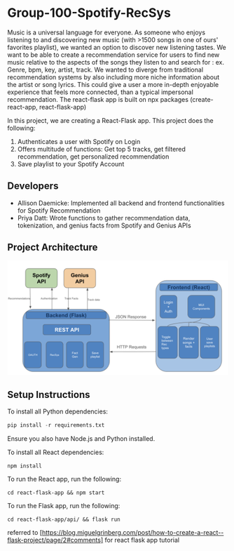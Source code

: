 # Group-100-Spotify-RecSys

Music is a universal language for everyone. As someone who enjoys listening to and discovering new music (with >1500 songs in one of ours' favorites playlist), we wanted an option to discover new listening tastes. We want to be able to create a recommendation service for users to find new music relative to the aspects of the songs they listen to and search for : ex. Genre, bpm, key, artist, track. We wanted to diverge from traditional recommendation systems by also including more niche information about the artist or song lyrics. This could give a user a more in-depth enjoyable experience that feels more connected, than a typical impersonal recommendation. The react-flask app is built on npx packages (create-react-app,  react-flask-app)

In this project, we are creating a React-Flask app. 
This project does the following:
1. Authenticates a user with Spotify on Login
2. Offers multitude of functions: Get top 5 tracks, get filtered recommendation, get personalized recommendation
3. Save playlist to your Spotify Account
## Developers
- Allison Daemicke: Implemented all backend and frontend functionalities for Spotify Recommendation
- Priya Datt: Wrote functions to gather recommendation data, tokenization, and genius facts from Spotify and Genius APIs


## Project Architecture
![screenshot](spotify_architecture/spotify_arch.png)

## Setup Instructions
To install all Python dependencies: 

```python
pip install -r requirements.txt
```
Ensure you also have Node.js and Python installed.

To install all React dependencies:
```
npm install
```

To run the React app, run the following:
```
cd react-flask-app && npm start
```

To run the Flask app, run the following:
```
cd react-flask-app/api/ && flask run
```


referred to [https://blog.miguelgrinberg.com/post/how-to-create-a-react--flask-project/page/2#comments] for react flask app tutorial
